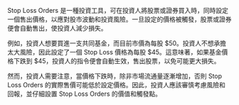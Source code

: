 

Stop Loss Orders 是一種投資工具，可在投資人將股票或證券買入時，同時設定一個售出價格，以應對股市波動和投資風險。一旦設定的價格被觸發，股票或證券便會自動售出，使投資人減少損失。

例如，投資人想要買進一支共同基金，而目前市價為每股 $50。投資人不想承擔太大風險，因此設定了一個 Stop Loss 價格為每股 $45。這意味著，如果基金價格下跌到 $45，投資人的指令便會自動生效，售出股票，以免可能更大損失。

然而，投資人需要注意，當價格下跌時，除非市場流通量逐漸增加，否則 Stop Loss Orders 的實際售價可能低於設定價格。因此，投資人應該審慎考慮風險和回報，並仔細設置 Stop Loss Orders 的價值和觸發點。
